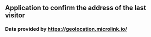 ## Application to confirm the address of the last visitor

### Data provided by https://geolocation.microlink.io/